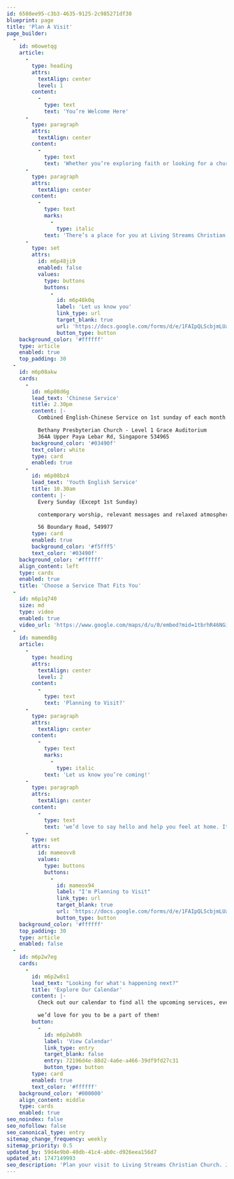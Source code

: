 ```yaml
---
id: 6508ee95-c3b3-4635-9125-2c985271df30
blueprint: page
title: 'Plan A Visit'
page_builder:
  -
    id: m6owetqg
    article:
      -
        type: heading
        attrs:
          textAlign: center
          level: 1
        content:
          -
            type: text
            text: 'You’re Welcome Here'
      -
        type: paragraph
        attrs:
          textAlign: center
        content:
          -
            type: text
            text: 'Whether you’re exploring faith or looking for a church family, we’d love to journey with you. Join us for one of our Sunday services!'
      -
        type: paragraph
        attrs:
          textAlign: center
        content:
          -
            type: text
            marks:
              -
                type: italic
            text: 'There’s a place for you at Living Streams Christian Church. '
      -
        type: set
        attrs:
          id: m6p48ji9
          enabled: false
          values:
            type: buttons
            buttons:
              -
                id: m6p48k0q
                label: 'Let us know you'
                link_type: url
                target_blank: true
                url: 'https://docs.google.com/forms/d/e/1FAIpQLScbjmLUace7VqXthXmd4SZp0krPraQ5Hg0cwR5R0lyOuIZe2A/formResponse?pli=1'
                button_type: button
    background_color: '#ffffff'
    type: article
    enabled: true
    top_padding: 30
  -
    id: m6p08akw
    cards:
      -
        id: m6p08d6g
        lead_text: 'Chinese Service'
        title: 2.30pm
        content: |-
          Combined English-Chinese Service on 1st sunday of each month

          Bethany Presbyterian Church - Level 1 Grace Auditorium
          364A Upper Paya Lebar Rd, Singapore 534965
        background_color: '#03490f'
        text_color: white
        type: card
        enabled: true
      -
        id: m6p08bz4
        lead_text: 'Youth English Service'
        title: 10.30am
        content: |-
          Every Sunday (Except 1st Sunday)

          contemporary worship, relevant messages and relaxed atmosphere

          56 Boundary Road, 549977
        type: card
        enabled: true
        background_color: '#f5fff5'
        text_color: '#03490f'
    background_color: '#ffffff'
    align_content: left
    type: cards
    enabled: true
    title: 'Choose a Service That Fits You'
  -
    id: m6p1q740
    size: md
    type: video
    enabled: true
    video_url: 'https://www.google.com/maps/d/u/0/embed?mid=1tbrhR46NGiw3zvI7ptqqG0vwJntnbPw&ehbc=2E312F&noprof=1'
  -
    id: mamemd8g
    article:
      -
        type: heading
        attrs:
          textAlign: center
          level: 2
        content:
          -
            type: text
            text: 'Planning to Visit?'
      -
        type: paragraph
        attrs:
          textAlign: center
        content:
          -
            type: text
            marks:
              -
                type: italic
            text: 'Let us know you’re coming!'
      -
        type: paragraph
        attrs:
          textAlign: center
        content:
          -
            type: text
            text: 'we’d love to say hello and help you feel at home. It’s optional, but it helps us look out for you.'
      -
        type: set
        attrs:
          id: mameovv8
          values:
            type: buttons
            buttons:
              -
                id: mameox94
                label: "I'm Planning to Visit"
                link_type: url
                target_blank: true
                url: 'https://docs.google.com/forms/d/e/1FAIpQLScbjmLUace7VqXthXmd4SZp0krPraQ5Hg0cwR5R0lyOuIZe2A/formResponse?pli=1'
                button_type: button
    background_color: '#ffffff'
    top_padding: 30
    type: article
    enabled: false
  -
    id: m6p2w7eg
    cards:
      -
        id: m6p2w8s1
        lead_text: "Looking for what's happening next?"
        title: 'Explore Our Calendar'
        content: |-
          Check out our calendar to find all the upcoming services, events, and gatherings 

          we’d love for you to be a part of them!
        button:
          -
            id: m6p2wb8h
            label: 'View Calendar'
            link_type: entry
            target_blank: false
            entry: 72196d4e-88d2-4a6e-a466-39df9fd27c31
            button_type: button
        type: card
        enabled: true
        text_color: '#ffffff'
    background_color: '#000000'
    align_content: middle
    type: cards
    enabled: true
seo_noindex: false
seo_nofollow: false
seo_canonical_type: entry
sitemap_change_frequency: weekly
sitemap_priority: 0.5
updated_by: 59d4e9b0-40db-41c4-ab0c-d926eea156d7
updated_at: 1747149993
seo_description: 'Plan your visit to Living Streams Christian Church. Join us for our Sunday services and experience a welcoming community of faith.'
---
```

